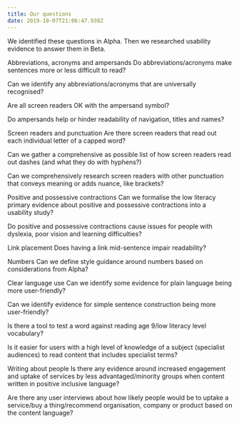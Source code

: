 ```yaml
---
title: Our questions
date: 2019-10-07T21:06:47.938Z
---
```

We identified these questions in Alpha. Then we researched usability evidence to answer them in Beta.
 

Abbreviations, acronyms and ampersands
Do abbreviations/acronyms make sentences more or less difficult to read?

Can we identify any abbreviations/acronyms that are universally recognised?

Are all screen readers OK with the ampersand symbol?

Do ampersands help or hinder readability of navigation, titles and names?
 

Screen readers and punctuation
Are there screen readers that read out each individual letter of a capped word?

Can we gather a comprehensive as possible list of how screen readers read out dashes (and what they do with hyphens?)

Can we comprehensively research screen readers with other punctuation that conveys meaning or adds nuance, like brackets?
 

Positive and possessive contractions
Can we formalise the low literacy primary evidence about positive and possessive contractions into a usability study?

Do positive and possessive contractions cause issues for people with dyslexia, poor vision and learning difficulties?
 

Link placement
Does having a link mid-sentence impair readability?
 

Numbers
Can we define style guidance around numbers based on considerations from Alpha?
 

Clear language use
Can we identify some evidence for plain language being more user-friendly?

Can we identify evidence for simple sentence construction being more user-friendly?

Is there a tool to test a word against reading age 9/low literacy level vocabulary?

Is it easier for users with a high level of knowledge of a subject (specialist audiences) to read content that includes specialist terms?
 

Writing about people
Is there any evidence around increased engagement and uptake of services by less advantaged/minority groups when content written in positive inclusive language?

Are there any user interviews about how likely people would be to uptake a service/buy a thing/recommend organisation, company or product based on the content language?
